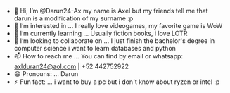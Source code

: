 - 👋 Hi, I’m @Darun24-Ax my name is Axel but my friends tell me that darun is a modification of my surname :p
- 👀 I’m interested in ... I really love videogames, my favorite game is WoW
- 🌱 I’m currently learning ... Usually fiction books, i love LOTR
- 💞️ I’m looking to collaborate on ... I just finish the bachelor's degree in computer science i want to learn databases and python
- 📫 How to reach me ... You can find by email or whatsapp: axlduran24@aol.com | +52 442752922
- 😄 Pronouns: ... Darun
- ⚡ Fun fact: ... i want to buy a pc but i don´t know about ryzen or intel :p

<!---
Darun24-Ax/Darun24-Ax is a ✨ special ✨ repository because its `README.md` (this file) appears on your GitHub profile.
You can click the Preview link to take a look at your changes.
--->
